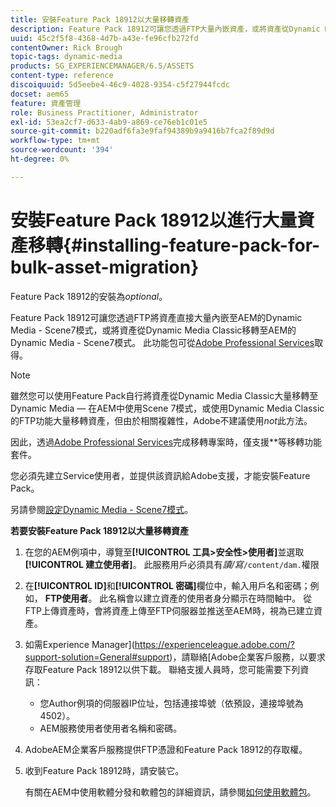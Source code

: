 ```yaml
---
title: 安裝Feature Pack 18912以大量移轉資產
description: Feature Pack 18912可讓您透過FTP大量內嵌資產，或將資產從Dynamic Media Classic移轉至AEM上的Dynamic Media。 此選用功能套件提供Adobe支援。
uuid: 45c2f5f8-4368-4d7b-a43e-fe96cfb272fd
contentOwner: Rick Brough
topic-tags: dynamic-media
products: SG_EXPERIENCEMANAGER/6.5/ASSETS
content-type: reference
discoiquuid: 5d5eebe4-46c9-4028-9354-c5f27944fcdc
docset: aem65
feature: 資產管理
role: Business Practitioner, Administrator
exl-id: 53ea2cf7-d633-4ab9-a869-ce76eb1c01e5
source-git-commit: b220adf6fa3e9faf94389b9a9416b7fca2f89d9d
workflow-type: tm+mt
source-wordcount: '394'
ht-degree: 0%

---
```


# 安裝Feature Pack 18912以進行大量資產移轉{#installing-feature-pack-for-bulk-asset-migration}

Feature Pack 18912的安裝為&#x200B;*optional*。

Feature Pack 18912可讓您透過FTP將資產直接大量內嵌至AEM的Dynamic Media - Scene7模式，或將資產從Dynamic Media Classic移轉至AEM的Dynamic Media - Scene7模式。 此功能包可從[Adobe Professional Services](https://www.adobe.com/experience-cloud/consulting-services.html)取得。

>[!NOTE]
>
>雖然您可以使用Feature Pack自行將資產從Dynamic Media Classic大量移轉至Dynamic Media — 在AEM中使用Scene 7模式，或使用Dynamic Media Classic的FTP功能大量移轉資產，但由於相關複雜性，Adobe不建議使用&#x200B;*not*&#x200B;此方法。
>
>因此，透過[Adobe Professional Services](https://www.adobe.com/experience-cloud/consulting-services.html)完成移轉專案時，僅支援&#x200B;**&#x200B;等移轉功能套件。

您必須先建立Service使用者，並提供該資訊給Adobe支援，才能安裝Feature Pack。

另請參閱[設定Dynamic Media - Scene7模式](/help/assets/config-dms7.md)。

**若要安裝Feature Pack 18912以大量移轉資產**

1. 在您的AEM例項中，導覽至&#x200B;**[!UICONTROL 工具>安全性>使用者]**&#x200B;並選取&#x200B;**[!UICONTROL 建立使用者]**。 此服務用戶必須具有&#x200B;*讀/寫*`/content/dam.`權限
1. 在&#x200B;**[!UICONTROL ID]**&#x200B;和&#x200B;**[!UICONTROL 密碼]**&#x200B;欄位中，輸入用戶名和密碼；例如， **FTP使用者**。 此名稱會以建立資產的使用者身分顯示在時間軸中。 從FTP上傳資產時，會將資產上傳至FTP伺服器並推送至AEM時，視為已建立資產。
1. 如需Experience Manager](https://experienceleague.adobe.com/?support-solution=General#support)，請聯絡[Adobe企業客戶服務，以要求存取Feature Pack 18912以供下載。 聯絡支援人員時，您可能需要下列資訊：

   * 您Author例項的伺服器IP位址，包括連接埠號（依預設，連接埠號為4502）。
   * AEM服務使用者使用者名稱和密碼。

1. AdobeAEM企業客戶服務提供FTP憑證和Feature Pack 18912的存取權。
1. 收到Feature Pack 18912時，請安裝它。

   有關在AEM中使用軟體分發和軟體包的詳細資訊，請參閱[如何使用軟體包](/help/sites-administering/package-manager.md)。
